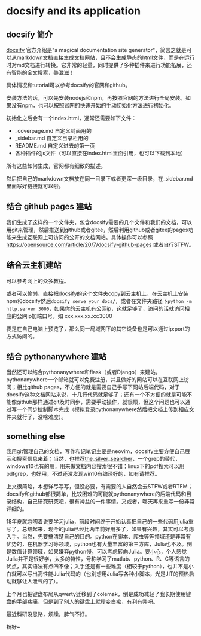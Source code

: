 # docsify and its application

## docsify 简介

[docsify](https://docsify.js.org/) 官方介绍是"a magical documentation site generator"，简言之就是可以从markdown文档直接生成文档网站，且不会生成静态的html文件，而是在运行时对md文档进行转换。它非常的轻量，同时提供了多种插件来进行功能拓展，还有智能的全文搜索，美滋滋！

具体情况和tutorial可以参考docsify的官网和github。

安装方法的话，可以先安装nodejs和npm，再按照官网的方法进行全局安装。如果没有npm，也可以按照官网的快速开始的手动初始化方法进行初始化。

初始化之后会有一个index.html，通常还需要如下文件：

- _coverpage.md 自定义封面用的
- _sidebar.md 自定义目录栏用的
- README.md 自定义进去的第一页
- 各种插件的js文件（可以直接在index.html里面引用，也可以下载到本地）

所有这些如何生成，官网都有细致的描述。

然后把自己的markdown文档放在同一目录下或者更深一级目录，在_sidebar.md里面写好链接就可以啦。

## 结合 github pages 建站

我们生成了这样的一个文件夹，包含docsify需要的几个文件和我们的文档，可以用git来管理，然后推送到github或者gitee，然后利用github或者gitee的pages功能来生成互联网上可访问的公开的文档网站。具体操作可以参照 https://opensource.com/article/20/7/docsify-github-pages 或者自行STFW。



## 结合云主机建站

可以参考网上的众多教程。

或者可以偷懒，直接把docsify的这个文件夹copy到云主机上，在云主机上安装npm和docsify然后`docsify serve your_docs/`，或者在文件夹路径下`python -m http.server 3000`，如果你的云主机有公网ip，这就足够了，访问的话就访问相应的公网ip加端口号，如 xxx.xxx.xx.xx:3000

要是在自己电脑上预览了，那么同一局域网下的其它设备也是可以通过ip:port的方式访问的。

## 结合 pythonanywhere 建站

当然还可以结合pythonanywhere和flask（或者Django）来建站。pythonanywhere一个邮箱就可以免费注册，并且做好的网站可以在互联网上访问；相比github pages，不方便的就是需要自己手写下网站后端代码，对于docsify这种文档网站来说，十几行代码就足够了；还有一个不方便的就是可能不能像github那样通过git及时同步，需要手动操作，就很烦，但这个问题也可以通过写一个同步控制脚本完成（模拟登录pythonanywhere然后把文档上传到相应文件夹就行了，没啥难度）。



## something else

我用git管理自己的文档，写作和记笔记主要是neovim，docsify主要方便自己展示和搜索信息来着；当然，也推荐[the_silver_searcher](https://github.com/ggreer/the_silver_searcher)，一个grep的替代，windows10也有的用，用来做文档内容搜索很不错；linux下的pdf搜索可以用pdfgrep，也好用，不过还没发现win10有编译好的，如有请推荐。

上文很简略，本想详尽写写，但没必要，有需要的人自然会去STFW或者RTFM；docsify和github都很简单，比较困难的可能就pythonanywhere的后端代码和目录结构，自己研究研究吧，很有裨益的一件事情。又或者，哪天再来重写一份非常详细的。

18年夏就念叨着说要学习julia，前段时间终于开始认真把自己的一些代码用julia重写了。总结起来，现今的julia已经比两年前好用多了，如果有兴趣，其实可以考虑入手。当然，先要搞清楚自己的目的。python在脚本、爬虫等等领域还是非常有优势的，在机器学习等领域，python也有大量丰富的第三方库，Julia也不及。倒是数值计算领域，如果嫌弃python慢，可以考虑转向Julia。要小心，个人感觉Julia并不是很好学，太多的特性，号称学习了matlab、python、R、C等语言的优点，其实语法有点四不像；入手还是有一些难度（相较于python），也并不是小白就可以写出高性能Julia代码的（也别想用Julia写各种小脚本，光是JIT的预热启动就够让人泄气的了）。

上个月也把键盘布局从qwerty迁移到了colemak，倒是成功减轻了我长期使用键盘的手部疼痛，但是到了别人的键盘上就秒变白痴，有利有弊吧。

最近科研没思路，烦躁，脾气不好。

祝好~

